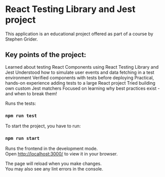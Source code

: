 # React Testing Library and Jest project

<p>  This application is an educational project offered as part of a course by Stephen Grider.</p>

## Key points of the project:

Learned about testing React Components using React Testing Library and Jest
Understood how to simulate user events and data fetching in a test environment
Verified components with tests before deploying
Practical, hands-on experience adding tests to a large React project
Tried building own custom Jest matchers
Focused on learning why best practices exist - and when to break them!

Runs the tests:

### `npm run test`

To start the project, you have to run:

### `npm run start`

Runs the frontend in the development mode.\
Open [http://localhost:3000/](http://localhost:3000/) to view it in your browser.

The page will reload when you make changes.\
You may also see any lint errors in the console.
